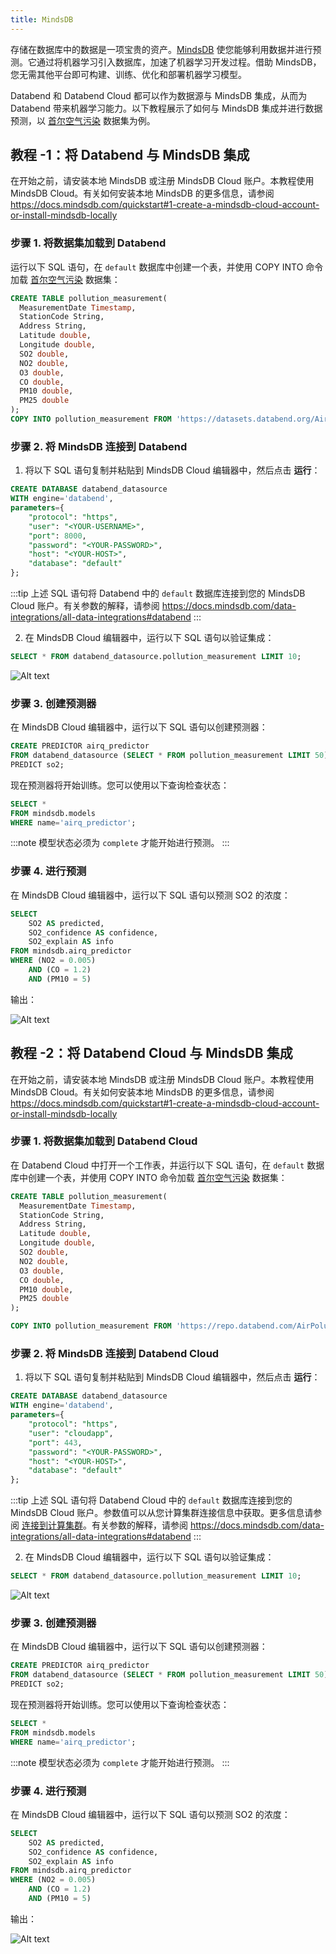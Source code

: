 ```yaml
---
title: MindsDB
---
```


存储在数据库中的数据是一项宝贵的资产。[MindsDB](https://mindsdb.com/) 使您能够利用数据并进行预测。它通过将机器学习引入数据库，加速了机器学习开发过程。借助 MindsDB，您无需其他平台即可构建、训练、优化和部署机器学习模型。

Databend 和 Databend Cloud 都可以作为数据源与 MindsDB 集成，从而为 Databend 带来机器学习能力。以下教程展示了如何与 MindsDB 集成并进行数据预测，以 [首尔空气污染](https://www.kaggle.com/datasets/bappekim/air-pollution-in-seoul) 数据集为例。

## 教程 -1：将 Databend 与 MindsDB 集成

在开始之前，请安装本地 MindsDB 或注册 MindsDB Cloud 账户。本教程使用 MindsDB Cloud。有关如何安装本地 MindsDB 的更多信息，请参阅 https://docs.mindsdb.com/quickstart#1-create-a-mindsdb-cloud-account-or-install-mindsdb-locally

### 步骤 1. 将数据集加载到 Databend

运行以下 SQL 语句，在 `default` 数据库中创建一个表，并使用 COPY INTO 命令加载 [首尔空气污染](https://www.kaggle.com/datasets/bappekim/air-pollution-in-seoul) 数据集：

```sql
CREATE TABLE pollution_measurement(
  MeasurementDate Timestamp,
  StationCode String,
  Address String,
  Latitude double,
  Longitude double,
  SO2 double,
  NO2 double,
  O3 double,
  CO double,
  PM10 double,
  PM25 double
);
COPY INTO pollution_measurement FROM 'https://datasets.databend.org/AirPolutionSeoul/Measurement_summary.csv' file_format=(type='CSV' skip_header=1);
```

### 步骤 2. 将 MindsDB 连接到 Databend

1. 将以下 SQL 语句复制并粘贴到 MindsDB Cloud 编辑器中，然后点击 **运行**：

```sql
CREATE DATABASE databend_datasource
WITH engine='databend',
parameters={
    "protocol": "https",
    "user": "<YOUR-USERNAME>",
    "port": 8000,
    "password": "<YOUR-PASSWORD>",
    "host": "<YOUR-HOST>",
    "database": "default"
};
```

:::tip
上述 SQL 语句将 Databend 中的 `default` 数据库连接到您的 MindsDB Cloud 账户。有关参数的解释，请参阅 https://docs.mindsdb.com/data-integrations/all-data-integrations#databend
:::

2. 在 MindsDB Cloud 编辑器中，运行以下 SQL 语句以验证集成：

```sql
SELECT * FROM databend_datasource.pollution_measurement LIMIT 10;
```

![Alt text](/img/integration/mindsdb-verify.png)

### 步骤 3. 创建预测器

在 MindsDB Cloud 编辑器中，运行以下 SQL 语句以创建预测器：

```sql
CREATE PREDICTOR airq_predictor
FROM databend_datasource (SELECT * FROM pollution_measurement LIMIT 50)
PREDICT so2;
```

现在预测器将开始训练。您可以使用以下查询检查状态：

```sql
SELECT *
FROM mindsdb.models
WHERE name='airq_predictor';
```

:::note
模型状态必须为 `complete` 才能开始进行预测。
:::

### 步骤 4. 进行预测

在 MindsDB Cloud 编辑器中，运行以下 SQL 语句以预测 SO2 的浓度：

```sql
SELECT
    SO2 AS predicted,
    SO2_confidence AS confidence,
    SO2_explain AS info
FROM mindsdb.airq_predictor
WHERE (NO2 = 0.005)
    AND (CO = 1.2)
    AND (PM10 = 5)
```

输出：

![Alt text](/img/integration/mindsdb-predict.png)

## 教程 -2：将 Databend Cloud 与 MindsDB 集成

在开始之前，请安装本地 MindsDB 或注册 MindsDB Cloud 账户。本教程使用 MindsDB Cloud。有关如何安装本地 MindsDB 的更多信息，请参阅 https://docs.mindsdb.com/quickstart#1-create-a-mindsdb-cloud-account-or-install-mindsdb-locally

### 步骤 1. 将数据集加载到 Databend Cloud

在 Databend Cloud 中打开一个工作表，并运行以下 SQL 语句，在 `default` 数据库中创建一个表，并使用 COPY INTO 命令加载 [首尔空气污染](https://www.kaggle.com/datasets/bappekim/air-pollution-in-seoul) 数据集：

```sql
CREATE TABLE pollution_measurement(
  MeasurementDate Timestamp,
  StationCode String,
  Address String,
  Latitude double,
  Longitude double,
  SO2 double,
  NO2 double,
  O3 double,
  CO double,
  PM10 double,
  PM25 double
);

COPY INTO pollution_measurement FROM 'https://repo.databend.com/AirPolutionSeoul/Measurement_summary.csv' file_format=(type='CSV' skip_header=1);
```

### 步骤 2. 将 MindsDB 连接到 Databend Cloud

1. 将以下 SQL 语句复制并粘贴到 MindsDB Cloud 编辑器中，然后点击 **运行**：

```sql
CREATE DATABASE databend_datasource
WITH engine='databend',
parameters={
    "protocol": "https",
    "user": "cloudapp",
    "port": 443,
    "password": "<YOUR-PASSWORD>",
    "host": "<YOUR-HOST>",
    "database": "default"
};
```

:::tip
上述 SQL 语句将 Databend Cloud 中的 `default` 数据库连接到您的 MindsDB Cloud 账户。参数值可以从您计算集群连接信息中获取。更多信息请参阅 [连接到计算集群](/guides/cloud/using-databend-cloud/warehouses#connecting)。有关参数的解释，请参阅 https://docs.mindsdb.com/data-integrations/all-data-integrations#databend
:::

2. 在 MindsDB Cloud 编辑器中，运行以下 SQL 语句以验证集成：

```sql
SELECT * FROM databend_datasource.pollution_measurement LIMIT 10;
```

![Alt text](@site/static/img/documents/BI/mindsdb-verify.png)

### 步骤 3. 创建预测器

在 MindsDB Cloud 编辑器中，运行以下 SQL 语句以创建预测器：

```sql
CREATE PREDICTOR airq_predictor
FROM databend_datasource (SELECT * FROM pollution_measurement LIMIT 50)
PREDICT so2;
```

现在预测器将开始训练。您可以使用以下查询检查状态：

```sql
SELECT *
FROM mindsdb.models
WHERE name='airq_predictor';
```

:::note
模型状态必须为 `complete` 才能开始进行预测。
:::

### 步骤 4. 进行预测

在 MindsDB Cloud 编辑器中，运行以下 SQL 语句以预测 SO2 的浓度：

```sql
SELECT
    SO2 AS predicted,
    SO2_confidence AS confidence,
    SO2_explain AS info
FROM mindsdb.airq_predictor
WHERE (NO2 = 0.005)
    AND (CO = 1.2)
    AND (PM10 = 5)
```

输出：

![Alt text](@site/static/img/documents/BI/mindsdb-predict.png)
